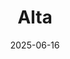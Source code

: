 ---  
layout: startup_page  
title: "Alta"  
id: "altadaily.com"  
permalink: "/altaaltadaily.com06162025/"  
website: "https://altadaily.com/"  
funding_round: "Seed"  
funding_amount: "$11M"  
investors: "Menlo Ventures, Aglaé Ventures, Benchstrength Ventures, Conviction, Phenomenal Ventures, Tony Xu, Karlie Kloss, Jasmine Tookes, Meredith Koop, Keltie Knight, Gabriel Whaley, Zita D'Hauteville, Kelvin Beachum Jr., Amjad Masad, Jenny Fleiss, Manish Chandra"  
about: "Alta is an AI-powered personal shopping and styling platform. It utilizes proprietary multimodal generative AI models to create personalized outfit recommendations and shopping suggestions based on user preferences, closet, and lifestyle, helping users discover and shop for items that match their style."  
markets: "AI, E-commerce, Fashion, Artificial Intelligence (AI), Data Management, Software"  
hq: "New York, New York, United States"  
founded_year: "2023"  
linkedin: "https://www.linkedin.com/company/altadaily"  
twitter: ""  
instagram: "https://instagram.com/alta"  
facebook: ""  
crunchbase: "https://www.crunchbase.com/organization/alta-eab5"  
pitchbook: ""  

date_display: "16-Jun-2025"  
date: "2025-06-16"

# SEO Optimization  
meta_title: "Alta - Seed Funding ($11M)"  
meta_description: "Alta, Alta is an AI-powered personal shopping and styling platform. It utilizes proprietary multimodal generative AI models to create personalized outfit re..."  
meta_keywords: "Alta, AI, E-commerce, Fashion, Artificial Intelligence (AI), Data Management, Software, Seed funding"  
canonical_url: "https://startup.projectstartups.com/altaaltadaily.com06162025/"  
---